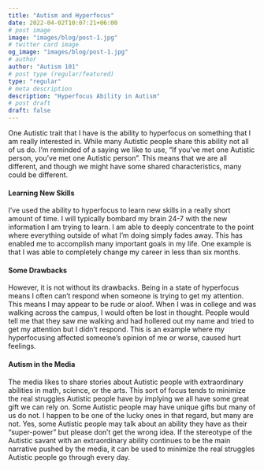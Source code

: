 ```yaml
---
title: "Autism and Hyperfocus"
date: 2022-04-02T10:07:21+06:00
# post image
image: "images/blog/post-1.jpg"
# twitter card image
og_image: "images/blog/post-1.jpg"
# author
author: "Autism 101"
# post type (regular/featured)
type: "regular"
# meta description
description: "Hyperfocus Ability in Autism"
# post draft
draft: false
---
```


One Autistic trait that I have is the ability to hyperfocus on something that I am really interested in. While many Autistic people share this ability not all of us do. I’m reminded of a saying we like to use, “If you’ve met one Autistic person, you’ve met one Autistic person”. This means that we are all different, and though we might have some shared characteristics, many could be different. 

#### Learning New Skills

I’ve used the ability to hyperfocus to learn new skills in a really short amount of time. I will typically bombard my brain 24-7 with the new information I am trying to learn. I am able to deeply concentrate to the point where everything outside of what I’m doing simply fades away. This has enabled me to accomplish many important goals in my life. One example is that I was able to completely change my career in less than six months. 

#### Some Drawbacks

However, it is not without its drawbacks. Being in a state of hyperfocus means I often can’t respond when someone is trying to get my attention. This means I may appear to be rude or aloof. When I was in college and was walking across the campus, I would often be lost in thought. People would tell me that they saw me walking and had hollered out my name and tried to get my attention but I didn’t respond. This is an example where my hyperfocusing affected someone’s opinion of me or worse, caused hurt feelings. 

#### Autism in the Media

The media likes to share stories about Autistic people with extraordinary abilities in math, science, or the arts. This sort of focus tends to minimize the real struggles Autistic people have by implying we all have some great gift we can rely on. Some Autistic people may have unique gifts but many of us do not. I happen to be one of the lucky ones in that regard, but many are not. Yes, some Autistic people may talk about an ability they have as their “super-power” but please don’t get the wrong idea. If the stereotype of the Autistic savant with an extraordinary ability continues to be the main narrative pushed by the media, it can be used to minimize the real struggles Autistic people go through every day.
